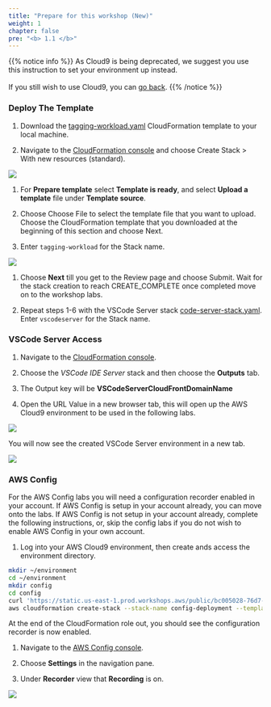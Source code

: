 ```yaml
---
title: "Prepare for this workshop (New)"
weight: 1
chapter: false
pre: "<b> 1.1 </b>"
---
```


{{% notice info %}}
As Cloud9 is being deprecated, we suggest you use this instruction to set your environment up instead.\
\
If you still wish to use Cloud9, you can [go back](../).
{{% /notice %}}

### Deploy The Template

1. Download the [tagging-workload.yaml](../../workload/tagging-workload.yaml) CloudFormation template to your local machine.

1. Navigate to the [CloudFormation console](https://console.aws.amazon.com/cloudformation/home) and choose Create Stack > With new resources (standard).

![](../../images/1/old/001-CFNCreateStackButton.png)

1. For **Prepare template** select **Template is ready**, and select **Upload a template** file under **Template source**.

1. Choose Choose File to select the template file that you want to upload. Choose the CloudFormation template that you downloaded at the beginning of this section and choose Next.

1. Enter `tagging-workload` for the Stack name.

![](../../images/1/old/002-deploystack.png)

1. Choose **Next** till you get to the Review page and choose Submit. Wait for the stack creation to reach CREATE_COMPLETE once completed move on to the workshop labs.

1. Repeat steps 1-6 with the VSCode Server stack [code-server-stack.yaml](../../workload/code-server-stack.yaml). Enter `vscodeserver` for the Stack name.

### VSCode Server Access

1. Navigate to the [CloudFormation console](https://console.aws.amazon.com/cloudformation/home).

1. Choose the _VSCode IDE Server_ stack and then choose the **Outputs** tab.

1. The Output key will be **VSCodeServerCloudFrontDomainName**

1. Open the URL Value in a new browser tab, this will open up the AWS Cloud9 environment to be used in the following labs.

![](../../images/1/new/001.jpg)

You will now see the created VSCode Server environment in a new tab.

![](../../images/1/new/002.jpg)

### AWS Config

For the AWS Config labs you will need a configuration recorder enabled in your account. If AWS Config is setup in your account already, you can move onto the labs. If AWS Config is not setup in your account already, complete the following instructions, or, skip the config labs if you do not wish to enable AWS Config in your own account.

1. Log into your AWS Cloud9 environment, then create ands access the environment directory.

```bash
mkdir ~/environment
cd ~/environment
mkdir config
cd config
curl 'https://static.us-east-1.prod.workshops.aws/public/bc005028-76d7-42ac-9cb2-fed686ce81e0/static/templates/config.yaml' --output config.yaml
aws cloudformation create-stack --stack-name config-deployment --template-body file://config.yaml --capabilities CAPABILITY_NAMED_IAM
```

At the end of the CloudFormation role out, you should see the configuration recorder is now enabled.

1. Navigate to the [AWS Config console](https://console.aws.amazon.com/config/).

1. Choose **Settings** in the navigation pane.

1. Under **Recorder** view that **Recording** is on.

![](../../images/1/old/005-recorder.png)
